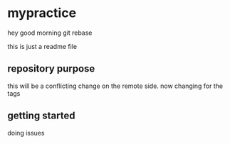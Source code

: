 # mypractice

hey good morning
git rebase

this is just a readme file


## repository purpose
this will be a conflicting change on the remote side.
now changing for the tags

## getting started
doing issues
